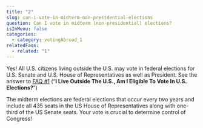 ```yaml
---
title: "2"
slug: can-i-vote-in-midterm-non-presidential-elections
question: Can I vote in midterm (non-presidential) elections?
isInMenu: false
categories:
  - category: votingAbroad_1
relatedFaqs:
  - related: "1"
---
```

Yes! All U.S. citizens living outside the U.S. may vote in federal elections for U.S. Senate and U.S. House of Representatives as well as President. See the answer to [FAQ #1](/faqs/1) (“**I Live Outside The U.S., Am I Eligible To Vote In U.S. Elections?**”) 

The midterm elections are federal elections that occur every two years and include all 435 seats in the US House of Representatives along with one-third of the US Senate seats. Your vote is crucial to determine control of Congress! 
